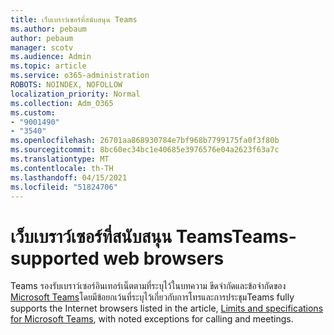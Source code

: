 ```yaml
---
title: เว็บเบราว์เซอร์ที่สนับสนุน Teams
ms.author: pebaum
author: pebaum
manager: scotv
ms.audience: Admin
ms.topic: article
ms.service: o365-administration
ROBOTS: NOINDEX, NOFOLLOW
localization_priority: Normal
ms.collection: Adm_O365
ms.custom:
- "9001490"
- "3540"
ms.openlocfilehash: 26701aa868930784e7bf968b7799175fa0f3f80b
ms.sourcegitcommit: 8bc60ec34bc1e40685e3976576e04a2623f63a7c
ms.translationtype: MT
ms.contentlocale: th-TH
ms.lasthandoff: 04/15/2021
ms.locfileid: "51824706"
---
```

# <a name="teams-supported-web-browsers"></a><span data-ttu-id="19164-102">เว็บเบราว์เซอร์ที่สนับสนุน Teams</span><span class="sxs-lookup"><span data-stu-id="19164-102">Teams-supported web browsers</span></span>

<span data-ttu-id="19164-103">Teams รองรับเบราว์เซอร์อินเทอร์เน็ตตามที่ระบุไว้ในบทความ ขีดจํากัดและข้อจํากัดของ [Microsoft Teams](https://docs.microsoft.com/microsoftteams/limits-specifications-teams#browsers)โดยมีข้อยกเว้นที่ระบุไว้เกี่ยวกับการโทรและการประชุม</span><span class="sxs-lookup"><span data-stu-id="19164-103">Teams fully supports the Internet browsers listed in the article, [Limits and specifications for Microsoft Teams](https://docs.microsoft.com/microsoftteams/limits-specifications-teams#browsers), with noted exceptions for calling and meetings.</span></span>
